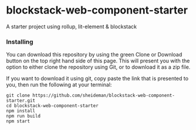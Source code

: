 # blockstack-web-component-starter
A starter project using rollup, lit-element &amp; blockstack

### Installing

You can download this repository by using the green Clone or Download button on the top right hand side of this page. This will present you with the option to either clone the repository using Git, or to download it as a zip file.

If you want to download it using git, copy paste the link that is presented to you, then run the following at your terminal:
```
git clone https://github.com/sheideman/blockstack-web-component-starter.git
cd blockstack-web-component-starter
npm install
npm run build
npm start
```
